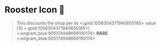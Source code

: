 # Rooster Icon 🐓 
> This discounts the shop per its <:gold:1058304371940655185> value [10 <:gold:1058304371940655185>]
<:engram_blue:905174948669190174> __RARE__ <:engram_blue:905174948669190174>
